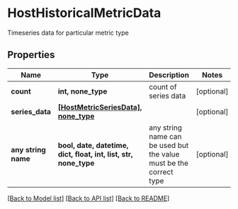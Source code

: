 # HostHistoricalMetricData

Timeseries data for particular metric type

## Properties
Name | Type | Description | Notes
------------ | ------------- | ------------- | -------------
**count** | **int, none_type** | count of series data | [optional] 
**series_data** | [**[HostMetricSeriesData], none_type**](HostMetricSeriesData.md) |  | [optional] 
**any string name** | **bool, date, datetime, dict, float, int, list, str, none_type** | any string name can be used but the value must be the correct type | [optional]

[[Back to Model list]](../README.md#documentation-for-models) [[Back to API list]](../README.md#documentation-for-api-endpoints) [[Back to README]](../README.md)


